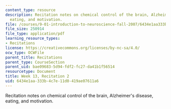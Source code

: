```yaml
---
content_type: resource
description: Recitation notes on chemical control of the brain, Alzheimer's disease,
  eating, and motivation.
file: /courses/9-01-introduction-to-neuroscience-fall-2007/6434e1aa333b4c7e11d0419ae07611a6_wk13_9_01_r08.pdf
file_size: 250914
file_type: application/pdf
learning_resource_types:
- Recitations
license: https://creativecommons.org/licenses/by-nc-sa/4.0/
ocw_type: OCWFile
parent_title: Recitations
parent_type: CourseSection
parent_uid: bae09683-5d94-fdf2-fc27-da41b1f56514
resourcetype: Document
title: Week 13, Recitation 2
uid: 6434e1aa-333b-4c7e-11d0-419ae07611a6
---
```

Recitation notes on chemical control of the brain, Alzheimer's disease, eating, and motivation.